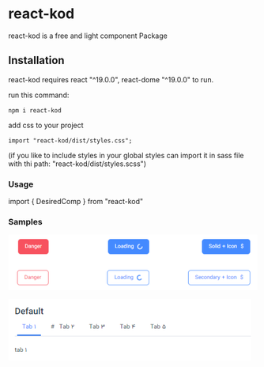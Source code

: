 # react-kod


react-kod is a free and light component Package

## Installation

react-kod requires react "^19.0.0", react-dome "^19.0.0" to run.

run this command:
```
npm i react-kod
```
add css to your project
```
import "react-kod/dist/styles.css";
```
(if you like to include styles in your global styles can import it in sass file with thi path: "react-kod/dist/styles.scss")
### Usage
import { DesiredComp } from "react-kod"

### Samples
![Buttons](https://github.com/kingofday/react-kod/blob/master/src/assets/buttons.png)

![Default Tabs](https://github.com/kingofday/react-kod/blob/master/src/assets/default-tab.png)

